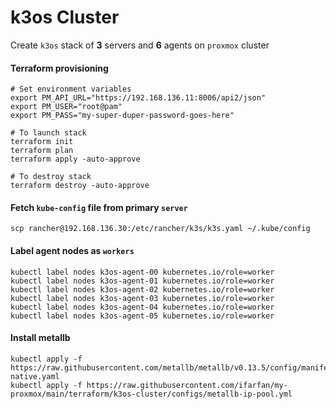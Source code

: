 # k3os Cluster

Create `k3os` stack of **3** servers and **6** agents on `proxmox` cluster

#### Terraform provisioning
```shell
# Set environment variables
export PM_API_URL="https://192.168.136.11:8006/api2/json"
export PM_USER="root@pam"
export PM_PASS="my-super-duper-password-goes-here"

# To launch stack
terraform init
terraform plan
terraform apply -auto-approve

# To destroy stack
terraform destroy -auto-approve
```

#### Fetch `kube-config` file from primary `server`
```shell
scp rancher@192.168.136.30:/etc/rancher/k3s/k3s.yaml ~/.kube/config
```

#### Label agent nodes as `workers`
```shell
kubectl label nodes k3os-agent-00 kubernetes.io/role=worker
kubectl label nodes k3os-agent-01 kubernetes.io/role=worker
kubectl label nodes k3os-agent-02 kubernetes.io/role=worker
kubectl label nodes k3os-agent-03 kubernetes.io/role=worker
kubectl label nodes k3os-agent-04 kubernetes.io/role=worker
kubectl label nodes k3os-agent-05 kubernetes.io/role=worker
```

#### Install metallb

```shell
kubectl apply -f https://raw.githubusercontent.com/metallb/metallb/v0.13.5/config/manifests/metallb-native.yaml
kubectl apply -f https://raw.githubusercontent.com/ifarfan/my-proxmox/main/terraform/k3os-cluster/configs/metallb-ip-pool.yml
```
